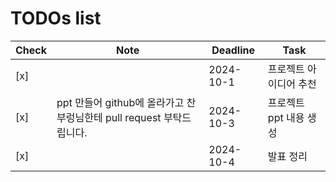 # TODOs list

| Check | Note       | Deadline   | Task           |
|-------|------------|------------|----------------|
| [x]   |            | 2024-10-1  | 프로젝트 아이디어 추천 |
| [x]   |ppt 만들어 github에 올라가고 찬부렁님한테 pull request 부탁드립니다.            | 2024-10-3  | 프로젝트 ppt 내용 생성 |
| [x]   |            | 2024-10-4  | 발표 정리 |
